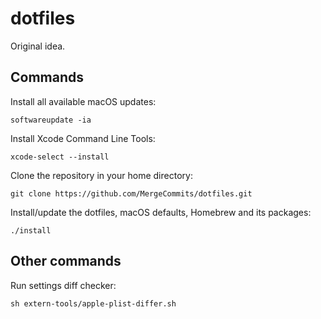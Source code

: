 # dotfiles
Original idea.

## Commands

Install all available macOS updates:

    softwareupdate -ia

Install Xcode Command Line Tools:

    xcode-select --install

Clone the repository in your home directory:

    git clone https://github.com/MergeCommits/dotfiles.git

Install/update the dotfiles, macOS defaults, Homebrew and its packages:

    ./install

## Other commands

Run settings diff checker:

    sh extern-tools/apple-plist-differ.sh
